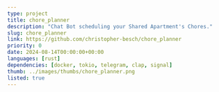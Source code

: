 ```yaml
---
type: project
title: chore_planner
description: "Chat Bot scheduling your Shared Apartment's Chores."
slug: chore_planner
link: https://github.com/christopher-besch/chore_planner
priority: 0
date: 2024-08-14T00:00:00+00:00
languages: [rust]
dependencies: [docker, tokio, telegram, clap, signal]
thumb: ../images/thumbs/chore_planner.png
listed: true
---
```


